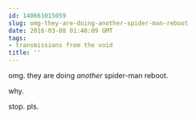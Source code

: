 ```yaml
---
id: 140661015059
slug: omg-they-are-doing-another-spider-man-reboot
date: 2016-03-08 01:48:09 GMT
tags:
- transmissions from the void
title: ''
---
```


omg. they are doing *another* spider-man reboot.

why.

stop. pls.